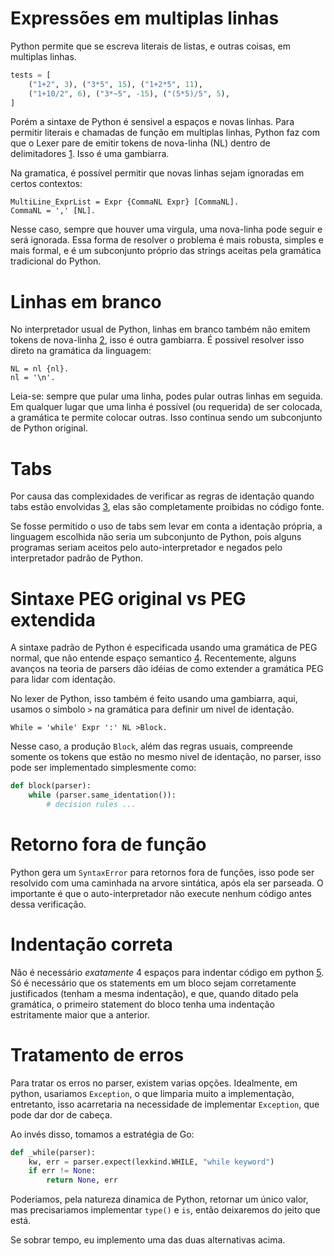 # Expressões em multiplas linhas

Python permite que se escreva literais de listas, e outras coisas,
em multiplas linhas.

```python
tests = [
    ("1+2", 3), ("3*5", 15), ("1+2*5", 11),
    ("1+10/2", 6), ("3*~5", -15), ("(5*5)/5", 5),
]
```

Porém a sintaxe de Python é sensivel a espaços e novas linhas.
Para permitir literais e chamadas de função em multiplas linhas,
Python faz com que o Lexer pare de emitir tokens de nova-linha (NL)
dentro de delimitadores [1](https://docs.python.org/3/reference/lexical_analysis.html#:~:text=There%20is%20no%20NEWLINE%20token%20between%20implicit%20continuation%20lines.).
Isso é uma gambiarra. 

Na gramatica, é possível permitir que novas linhas sejam ignoradas
em certos contextos:

```ebnf
MultiLine_ExprList = Expr {CommaNL Expr} [CommaNL].
CommaNL = ',' [NL].
```

Nesse caso, sempre que houver uma virgula, uma nova-linha pode seguir e será ignorada.
Essa forma de resolver o problema é mais robusta, simples e mais formal, e é
um subconjunto próprio das strings aceitas pela gramática tradicional do Python.

# Linhas em branco

No interpretador usual de Python,
linhas em branco também não emitem tokens de nova-linha [2](https://docs.python.org/3/reference/lexical_analysis.html#:~:text=A%20logical%20line%20that%20contains%20only%20spaces%2C%20tabs%2C%20formfeeds%20and%20possibly%20a%20comment%2C%20is%20ignored%20(i.e.%2C%20no%20NEWLINE%20token%20is%20generated).),
isso é outra gambiarra. É possivel resolver isso
direto na gramática da linguagem:

```enbf
NL = nl {nl}.
nl = '\n'.
```

Leia-se: sempre que pular uma linha, podes pular outras linhas em seguida.
Em qualquer lugar que uma linha é possível (ou requerida) de ser colocada,
a gramática te permite colocar outras. Isso continua sendo um subconjunto
de Python original.

# Tabs

Por causa das complexidades de verificar as regras de identação quando
tabs estão envolvidas [3](https://docs.python.org/3/reference/lexical_analysis.html#:~:text=Indentation%20is%20rejected%20as%20inconsistent%20if%20a%20source%20file%20mixes%20tabs%20and%20spaces%20in%20a%20way%20that%20makes%20the%20meaning%20dependent%20on%20the%20worth%20of%20a%20tab%20in%20spaces),
elas são completamente proibidas no código fonte.

Se fosse permitido o uso de tabs sem levar em conta a identação própria,
a linguagem escolhida não seria um subconjunto de Python, pois alguns
programas seriam aceitos pelo auto-interpretador e negados pelo
interpretador padrão de Python.

# Sintaxe PEG original vs PEG extendida

A sintaxe padrão de Python é especificada usando uma gramática de PEG
normal, que não entende espaço semantico [4](https://docs.python.org/3/reference/lexical_analysis.html#:~:text=INDENT%20and%20DEDENT%20tokens).
Recentemente, alguns avanços na teoria de parsers dão idéias de como
extender a gramática PEG para lidar com identação.

No lexer de Python, isso também é feito usando uma gambiarra,
aqui, usamos o simbolo `>` na gramática para definir um nivel de
identação.

```ebnf
While = 'while' Expr ':' NL >Block.
```

Nesse caso, a produção `Block`, além das regras usuais,
compreende somente os tokens que estão no mesmo nivel de identação,
no parser, isso pode ser implementado simplesmente como:

```python
def block(parser):
    while (parser.same_identation()):
        # decision rules ...
```

# Retorno fora de função

Python gera um `SyntaxError` para retornos fora de funções,
isso pode ser resolvido com uma caminhada na arvore sintática,
após ela ser parseada. O importante é que o auto-interpretador
não execute nenhum código antes dessa verificação.

# Indentação correta

Não é necessário _exatamente_ 4 espaços para indentar código
em python [5](https://docs.python.org/3/reference/lexical_analysis.html#:~:text=correctly%20(though%20confusingly)%20indented).
Só é necessário que os statements em um bloco
sejam corretamente justificados (tenham a mesma indentação),
e que, quando ditado pela gramática, o primeiro statement
do bloco tenha uma indentação estritamente maior que a anterior.

# Tratamento de erros

Para tratar os erros no parser, existem varias opções.
Idealmente, em python, usariamos `Exception`, o que limparia
muito a implementação, entretanto, isso acarretaria na
necessidade de implementar `Exception`, que pode dar dor de
cabeça.

Ao invés disso, tomamos a estratégia de Go:

```python
def _while(parser):
    kw, err = parser.expect(lexkind.WHILE, "while keyword")
    if err != None:
        return None, err
```

Poderiamos, pela natureza dinamica de Python, retornar um único
valor, mas precisariamos implementar `type()` e `is`,
então deixaremos do jeito que está.

Se sobrar tempo, eu implemento uma das duas alternativas acima.
